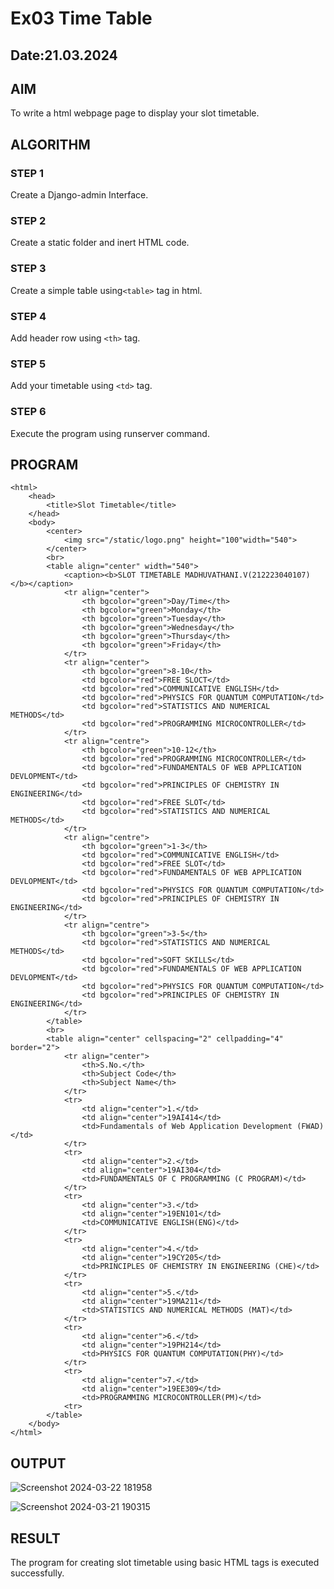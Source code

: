 # Ex03 Time Table
## Date:21.03.2024

## AIM
To write a html webpage page to display your slot timetable.

## ALGORITHM
### STEP 1
Create a Django-admin Interface.

### STEP 2
Create a static folder and inert HTML code.

### STEP 3
Create a simple table using```<table>``` tag in html.

### STEP 4
Add header row using ```<th>``` tag.

### STEP 5
Add your timetable using ```<td>``` tag.

### STEP 6
Execute the program using runserver command.

## PROGRAM
``` 
<html>
    <head>
        <title>Slot Timetable</title>
    </head>
    <body>
        <center>
            <img src="/static/logo.png" height="100"width="540">
        </center>
        <br>
        <table align="center" width="540">
            <caption><b>SLOT TIMETABLE MADHUVATHANI.V(212223040107)</b></caption>
            <tr align="center">
                <th bgcolor="green">Day/Time</th>
                <th bgcolor="green">Monday</th>
                <th bgcolor="green">Tuesday</th>
                <th bgcolor="green">Wednesday</th>
                <th bgcolor="green">Thursday</th>
                <th bgcolor="green">Friday</th>
            </tr>
            <tr align="center">
                <th bgcolor="green">8-10</th>
                <td bgcolor="red">FREE SLOCT</td>
                <td bgcolor="red">COMMUNICATIVE ENGLISH</td>
                <td bgcolor="red">PHYSICS FOR QUANTUM COMPUTATION</td>
                <td bgcolor="red">STATISTICS AND NUMERICAL METHODS</td>
                <td bgcolor="red">PROGRAMMING MICROCONTROLLER</td>
            </tr>
            <tr align="centre">
                <th bgcolor="green">10-12</th>
                <td bgcolor="red">PROGRAMMING MICROCONTROLLER</td>
                <td bgcolor="red">FUNDAMENTALS OF WEB APPLICATION DEVLOPMENT</td>
                <td bgcolor="red">PRINCIPLES OF CHEMISTRY IN ENGINEERING</td>
                <td bgcolor="red">FREE SLOT</td>
                <td bgcolor="red">STATISTICS AND NUMERICAL METHODS</td>
            </tr>
            <tr align="centre">
                <th bgcolor="green">1-3</th>
                <td bgcolor="red">COMMUNICATIVE ENGLISH</td>
                <td bgcolor="red">FREE SLOT</td>
                <td bgcolor="red">FUNDAMENTALS OF WEB APPLICATION DEVLOPMENT</td>
                <td bgcolor="red">PHYSICS FOR QUANTUM COMPUTATION</td>
                <td bgcolor="red">PRINCIPLES OF CHEMISTRY IN ENGINEERING</td>
            </tr>
            <tr align="centre">
                <th bgcolor="green">3-5</th>
                <td bgcolor="red">STATISTICS AND NUMERICAL METHODS</td>
                <td bgcolor="red">SOFT SKILLS</td>
                <td bgcolor="red">FUNDAMENTALS OF WEB APPLICATION DEVLOPMENT</td>
                <td bgcolor="red">PHYSICS FOR QUANTUM COMPUTATION</td>
                <td bgcolor="red">PRINCIPLES OF CHEMISTRY IN ENGINEERING</td>
            </tr>
        </table>
        <br>
        <table align="center" cellspacing="2" cellpadding="4" border="2">
            <tr align="center">
                <th>S.No.</th>
                <th>Subject Code</th>
                <th>Subject Name</th>
            </tr> 
            <tr>
                <td align="center">1.</td>
                <td align="center">19AI414</td>
                <td>Fundamentals of Web Application Development (FWAD)</td>
            </tr>
            <tr>
                <td align="center">2.</td>
                <td align="center">19AI304</td>
                <td>FUNDAMENTALS OF C PROGRAMMING (C PROGRAM)</td>
            </tr>
            <tr>
                <td align="center">3.</td>
                <td align="center">19EN101</td>
                <td>COMMUNICATIVE ENGLISH(ENG)</td>
            </tr>
            <tr>
                <td align="center">4.</td>
                <td align="center">19CY205</td>
                <td>PRINCIPLES OF CHEMISTRY IN ENGINEERING (CHE)</td>
            </tr>
            <tr>
                <td align="center">5.</td>
                <td align="center">19MA211</td>
                <td>STATISTICS AND NUMERICAL METHODS (MAT)</td>
            </tr>
            <tr>
                <td align="center">6.</td>
                <td align="center">19PH214</td>
                <td>PHYSICS FOR QUANTUM COMPUTATION(PHY)</td>
            </tr>
            <tr>
                <td align="center">7.</td>
                <td align="center">19EE309</td>
                <td>PROGRAMMING MICROCONTROLLER(PM)</td>
            <tr>
        </table>
    </body>
</html>
```

## OUTPUT
![Screenshot 2024-03-22 181958](https://github.com/MADHUVATHANI/slot/assets/149986415/1ef270cb-e54d-4ff5-b75f-e991c4af28a8)

![Screenshot 2024-03-21 190315](https://github.com/MADHUVATHANI/slot/assets/149986415/c8f1dd6c-f1e4-47b9-b9fe-360ca02f29a3)


## RESULT
The program for creating slot timetable using basic HTML tags is executed successfully.

